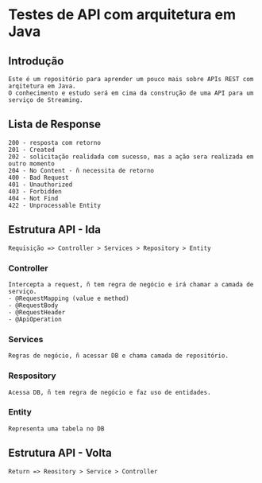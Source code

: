 # Testes de API com arquitetura em Java

## Introdução
    Este é um repositório para aprender um pouco mais sobre APIs REST com arqitetura em Java.
    O conhecimento e estudo será em cima da construção de uma API para um serviço de Streaming.

## Lista de Response
    200 - resposta com retorno
    201 - Created
    202 - solicitação realidada com sucesso, mas a ação sera realizada em outro momento 
    204 - No Content - ñ necessita de retorno
    400 - Bad Request
    401 - Unauthorized
    403 - Forbidden
    404 - Not Find
    422 - Unprocessable Entity

## Estrutura API - Ida
    Requisição => Controller > Services > Repository > Entity

### Controller
    Intercepta a request, ñ tem regra de negócio e irá chamar a camada de serviço.
    - @RequestMapping (value e method)
    - @RequestBody
    - @RequestHeader
    - @ApiOperation

### Services
    Regras de negócio, ñ acessar DB e chama camada de repositório.

### Respository
    Acessa DB, ñ tem regra de negócio e faz uso de entidades.

### Entity
    Representa uma tabela no DB

## Estrutura API - Volta
    Return => Reository > Service > Controller